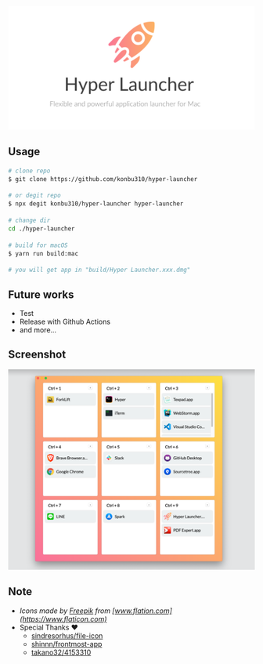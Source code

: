 ![logo](/assets/Hyper&#32;Launcher&#32;LP.png)


## Usage

```bash
# clone repo
$ git clone https://github.com/konbu310/hyper-launcher

# or degit repo
$ npx degit konbu310/hyper-launcher hyper-launcher

# change dir
cd ./hyper-launcher

# build for macOS
$ yarn run build:mac

# you will get app in "build/Hyper Launcher.xxx.dmg"
```

## Future works

* Test
* Release with Github Actions
* and more...


## Screenshot

![Image from Gyazo](https://raw.githubusercontent.com/konbu310/hyper-launcher/master/assets/screenshot.png)


## Note

* *Icons made by [Freepik](https://www.flaticon.com/authors/freepik) from [www.flation.com](https://www.flaticon.com)*
* Special Thanks ❤️
  * [sindresorhus/file-icon](https://github.com/sindresorhus/file-icon)
  * [shinnn/frontmost-app](https://github.com/shinnn/frontmost-app)
  * [takano32/4153310](https://gist.github.com/takano32/4153310)
